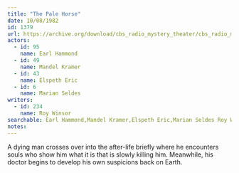 ```yaml
---
title: "The Pale Horse"
date: 10/08/1982
id: 1379
url: https://archive.org/download/cbs_radio_mystery_theater/cbs_radio_mystery_theater-1351-1399.zip/cbs_radio_mystery_theater-1351-1399%2Fcbsrmt_1379_the_pale_horse.mp3
actors:  
  - id: 95
    name: Earl Hammond  
  - id: 49
    name: Mandel Kramer  
  - id: 43
    name: Elspeth Eric  
  - id: 6
    name: Marian Seldes
writers:  
  - id: 234
    name: Roy Winsor
searchable: Earl Hammond,Mandel Kramer,Elspeth Eric,Marian Seldes Roy Winsor
notes:  
---
```

A dying man crosses over into the after-life briefly where he encounters souls who show him what it is that is slowly killing him. Meanwhile, his doctor begins to develop his own suspicions back on Earth.